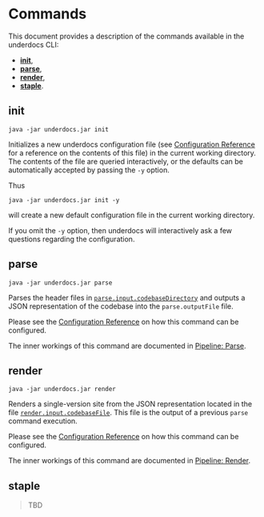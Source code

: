 # Commands

This document provides a description of the commands available in the underdocs CLI:

  * [**init**](#init),
  * [**parse**](#parse),
  * [**render**](#render),
  * [**staple**](#staple).

## init

~~~~shell
java -jar underdocs.jar init
~~~~

Initializes a new underdocs configuration file (see [Configuration Reference](configuration-reference.md) for a reference on the contents of this file) in the current working directory. The contents of the file are queried interactively, or the defaults can be automatically accepted by passing the `-y` option.

Thus

~~~~shell
java -jar underdocs.jar init -y
~~~~

will create a new default configuration file in the current working directory.

If you omit the `-y` option, then underdocs will interactively ask a few questions regarding the configuration.

## parse

~~~~shell
java -jar underdocs.jar parse
~~~~

Parses the header files in [`parse.input.codebaseDirectory`](configuration-reference.md#codebasedirectory) and outputs a JSON representation of the codebase into the `parse.outputFile` file.

Please see the [Configuration Reference](configuration-reference.md) on how this command can be configured.

The inner workings of this command are documented in [Pipeline: Parse](pipeline.md#1-parse).

## render

~~~~shell
java -jar underdocs.jar render
~~~~

Renders a single-version site from the JSON representation located in the file [`render.input.codebaseFile`](configuration-reference.md#codebasefile). This file is the output of a previous `parse` command execution.

Please see the [Configuration Reference](configuration-reference.md) on how this command can be configured.

The inner workings of this command are documented in [Pipeline: Render](pipeline.md#2-render).

## staple

> TBD
